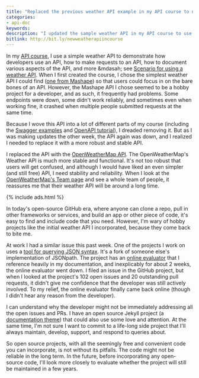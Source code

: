 ```yaml
---
title: "Replaced the previous weather API example in my API course to now use OpenWeatherAPI"
categories:
- api-doc
keywords:
description: "I updated the sample weather API in my API course to use a more robust and stable weather API from OpenWeatherMap. Any time you incorporate free or open-source projects, you run the risk that the code won't be supported in the long term."
bitlink: http://bit.ly/newweatherapiincourse
---
```


In my [API course](https://idratherbewriting.com/learnapidoc/), I use a simple weather API to demonstrate how developers use an API, how to make requests to an API, how to document various aspects of the API, and more &mdasah; see [Scenario for using a weather API](https://idratherbewriting.com/learnapidoc/docapis_scenario_for_using_weather_api.html). When I first created the course, I chose the simplest weather API I could find ([one from Mashape](https://market.mashape.com/fyhao/weather-13)) so that users could focus in on the bare bones of an API. However, the Mashape API I chose seemed to be a hobby project for a developer, and as such, it frequently had problems. Some endpoints were down, some didn't work reliably, and sometimes even when working fine, it crashed when multiple people submitted requests at the same time.

Because I wove this API into a lot of different parts of my course (including the [Swagger examples](https://idratherbewriting.com/learnapidoc/pubapis_swagger_demo.html) and [OpenAPI tutorial](https://idratherbewriting.com/learnapidoc/pubapis_openapi_tutorial_overview.html)), I dreaded removing it. But as I was making updates the other week, the API again was down, and I realized I needed to replace it with a more robust and stable API.

I replaced the API with the [OpenWeatherMap API](https://openweathermap.org/api). The OpenWeatherMap's Weather API is much more stable and functional. It's not too robust that users will get confused, and although I would have liked an even simpler (and still free) API, I need stability and reliability. When I look at the [OpenWeatherMap's Team page](https://openweathermap.org/team) and see a whole team of people, it reassures me that their weather API will be around a long time.

{% include ads.html %}

In today's open-source GitHub era, where anyone can clone a repo, pull in other frameworks or services, and build an app or other piece of code, it's easy to find and include code that you need. However, I'm wary of hobby projects like the initial weather API I incorporated, because they come back to bite me.

At work I had a similar issue this past week. One of the projects I work on uses a [tool for querying JSON syntax](https://github.com/json-path/JsonPath). It's a fork of someone else's implementation of JSONpath. The project has an [online evaluator](http://jsonpath.herokuapp.com/) that I reference heavily in my documentation, and inexplicably for about 2 weeks, the online evaluator went down. I filed an issue in the GitHub project, but when I looked at the project's 102 open issues and 20 outstanding pull requests, it didn't give me confidence that the developer was still actively involved. To my relief, the online evaluator finally came back online (though I didn't hear any reason from the developer).

I can understand why the developer might not be immediately addressing all the open issues and PRs. I have an open source Jekyll project (a [documentation theme](https://idratherbewriting.com/documentation-theme-jekyll)) that could also use some love and attention. At the same time, I'm not sure I want to commit to a life-long side project that I'll always maintain, develop, support, and respond to queries about.

So open source projects, with all the seemingly free and convenient code you can incorporate, is not without its pitfalls. The code might not be reliable in the long term. In the future, before incorporating any open-source code, I'll look more closely to evaluate whether the project will still be maintained in a few years.
